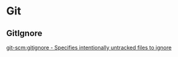 # Git

## GitIgnore
[git-scm:gitignore - Specifies intentionally untracked files to ignore](https://git-scm.com/docs/gitignore)